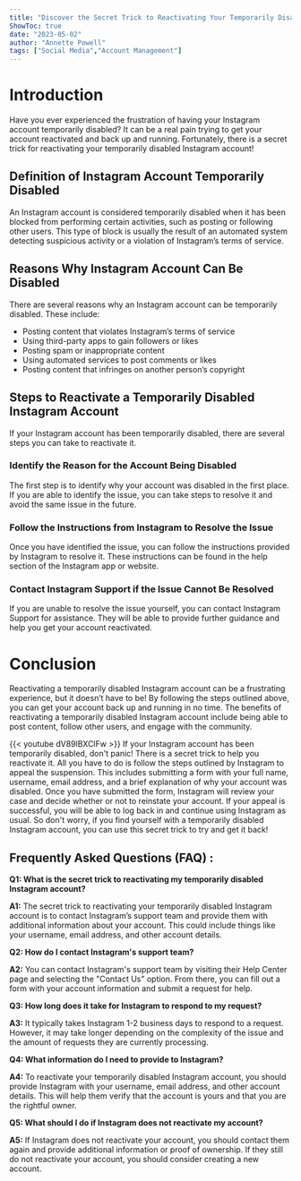 ```yaml
---
title: "Discover the Secret Trick to Reactivating Your Temporarily Disabled Instagram Account!"
ShowToc: true 
date: "2023-05-02"
author: "Annette Powell" 
tags: ["Social Media","Account Management"]
---
```

# Introduction

Have you ever experienced the frustration of having your Instagram account temporarily disabled? It can be a real pain trying to get your account reactivated and back up and running. Fortunately, there is a secret trick for reactivating your temporarily disabled Instagram account!

## Definition of Instagram Account Temporarily Disabled

An Instagram account is considered temporarily disabled when it has been blocked from performing certain activities, such as posting or following other users. This type of block is usually the result of an automated system detecting suspicious activity or a violation of Instagram’s terms of service.

## Reasons Why Instagram Account Can Be Disabled

There are several reasons why an Instagram account can be temporarily disabled. These include:

- Posting content that violates Instagram’s terms of service
- Using third-party apps to gain followers or likes
- Posting spam or inappropriate content
- Using automated services to post comments or likes
- Posting content that infringes on another person’s copyright

## Steps to Reactivate a Temporarily Disabled Instagram Account

If your Instagram account has been temporarily disabled, there are several steps you can take to reactivate it.

### Identify the Reason for the Account Being Disabled

The first step is to identify why your account was disabled in the first place. If you are able to identify the issue, you can take steps to resolve it and avoid the same issue in the future.

### Follow the Instructions from Instagram to Resolve the Issue

Once you have identified the issue, you can follow the instructions provided by Instagram to resolve it. These instructions can be found in the help section of the Instagram app or website.

### Contact Instagram Support if the Issue Cannot Be Resolved

If you are unable to resolve the issue yourself, you can contact Instagram Support for assistance. They will be able to provide further guidance and help you get your account reactivated.

# Conclusion

Reactivating a temporarily disabled Instagram account can be a frustrating experience, but it doesn’t have to be! By following the steps outlined above, you can get your account back up and running in no time. The benefits of reactivating a temporarily disabled Instagram account include being able to post content, follow other users, and engage with the community.

{{< youtube dV89lBXClFw >}} 
If your Instagram account has been temporarily disabled, don't panic! There is a secret trick to help you reactivate it. All you have to do is follow the steps outlined by Instagram to appeal the suspension. This includes submitting a form with your full name, username, email address, and a brief explanation of why your account was disabled. Once you have submitted the form, Instagram will review your case and decide whether or not to reinstate your account. If your appeal is successful, you will be able to log back in and continue using Instagram as usual. So don't worry, if you find yourself with a temporarily disabled Instagram account, you can use this secret trick to try and get it back!

## Frequently Asked Questions (FAQ) :
**Q1: What is the secret trick to reactivating my temporarily disabled Instagram account?**

**A1:** The secret trick to reactivating your temporarily disabled Instagram account is to contact Instagram’s support team and provide them with additional information about your account. This could include things like your username, email address, and other account details.

**Q2: How do I contact Instagram's support team?**

**A2:** You can contact Instagram's support team by visiting their Help Center page and selecting the "Contact Us" option. From there, you can fill out a form with your account information and submit a request for help.

**Q3: How long does it take for Instagram to respond to my request?**

**A3:** It typically takes Instagram 1-2 business days to respond to a request. However, it may take longer depending on the complexity of the issue and the amount of requests they are currently processing.

**Q4: What information do I need to provide to Instagram?**

**A4:** To reactivate your temporarily disabled Instagram account, you should provide Instagram with your username, email address, and other account details. This will help them verify that the account is yours and that you are the rightful owner.

**Q5: What should I do if Instagram does not reactivate my account?**

**A5:** If Instagram does not reactivate your account, you should contact them again and provide additional information or proof of ownership. If they still do not reactivate your account, you should consider creating a new account.


